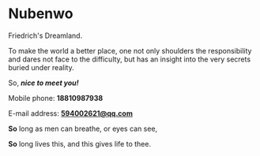# Nubenwo
Friedrich's Dreamland.

To make the world a better place, one not only shoulders the responsibility and dares not face to the difficulty, but has an insight into the very secrets buried under reality.
 
 So, ***nice to meet you!***
 
 Mobile phone: **18810987938**
 
 E-mail address: **594002621@qq.com**
 
 **So** long as men can breathe, or eyes can see,
 
 **So** long lives this, and this gives life to thee.
